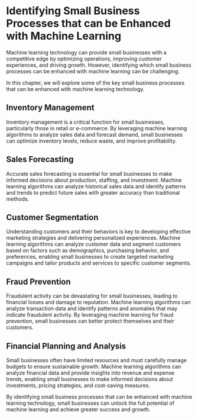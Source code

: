 Identifying Small Business Processes that can be Enhanced with Machine Learning
====================================================================================================================================================

Machine learning technology can provide small businesses with a competitive edge by optimizing operations, improving customer experiences, and driving growth. However, identifying which small business processes can be enhanced with machine learning can be challenging.

In this chapter, we will explore some of the key small business processes that can be enhanced with machine learning technology.

Inventory Management
--------------------

Inventory management is a critical function for small businesses, particularly those in retail or e-commerce. By leveraging machine learning algorithms to analyze sales data and forecast demand, small businesses can optimize inventory levels, reduce waste, and improve profitability.

Sales Forecasting
-----------------

Accurate sales forecasting is essential for small businesses to make informed decisions about production, staffing, and investment. Machine learning algorithms can analyze historical sales data and identify patterns and trends to predict future sales with greater accuracy than traditional methods.

Customer Segmentation
---------------------

Understanding customers and their behaviors is key to developing effective marketing strategies and delivering personalized experiences. Machine learning algorithms can analyze customer data and segment customers based on factors such as demographics, purchasing behavior, and preferences, enabling small businesses to create targeted marketing campaigns and tailor products and services to specific customer segments.

Fraud Prevention
----------------

Fraudulent activity can be devastating for small businesses, leading to financial losses and damage to reputation. Machine learning algorithms can analyze transaction data and identify patterns and anomalies that may indicate fraudulent activity. By leveraging machine learning for fraud prevention, small businesses can better protect themselves and their customers.

Financial Planning and Analysis
-------------------------------

Small businesses often have limited resources and must carefully manage budgets to ensure sustainable growth. Machine learning algorithms can analyze financial data and provide insights into revenue and expense trends, enabling small businesses to make informed decisions about investments, pricing strategies, and cost-saving measures.

By identifying small business processes that can be enhanced with machine learning technology, small businesses can unlock the full potential of machine learning and achieve greater success and growth.


